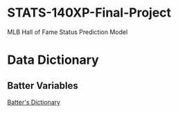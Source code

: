 # STATS-140XP-Final-Project
MLB Hall of Fame Status Prediction Model

# Data Dictionary

## Batter Variables

[Batter's Dictionary](Dictionary/Batters%20Variables.md)
